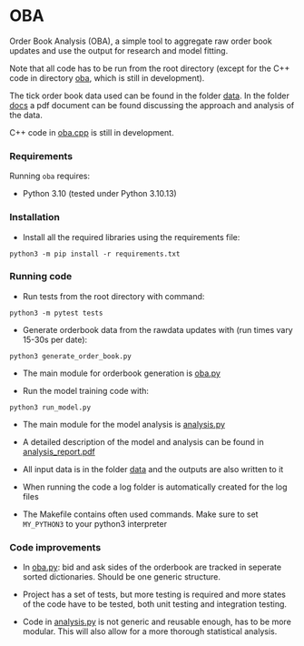OBA
====

Order Book Analysis (OBA), a simple tool to aggregate raw order book updates and use the
output for research and model fitting.

Note that all code has to be run from the root directory (except for the C++ code in directory [oba](oba), which is still in development).

The tick order book data used can be found in the folder [data](data). In the folder [docs](docs) a pdf document can be found discussing the approach
and analysis of the data.

C++ code in [oba.cpp](oba/cpp/oba.cpp) is still in development.


### Requirements

Running `oba` requires:

* Python 3.10 (tested under Python 3.10.13)

### Installation
* Install all the required libraries using the requirements file:
```console
python3 -m pip install -r requirements.txt
```

### Running code
* Run tests from the root directory with command:
```console
python3 -m pytest tests
```

* Generate orderbook data from the rawdata updates with (run times vary 15-30s per date):
```console
python3 generate_order_book.py 
```
* The main module for orderbook generation is [oba.py](oba/oba.py) 

* Run the model training code with:
```console
python3 run_model.py 
```
* The main module for the model analysis is [analysis.py](oba/analysis.py) 

* A detailed description of the model and analysis can be found in [analysis_report.pdf](docs/analysis_report.pdf)

* All input data is in the folder [data](data) and the outputs are also written to it

* When running the code a log folder is automatically created for the log files

* The Makefile contains often used commands. Make sure to set ```MY_PYTHON3``` to your python3
interpreter

### Code improvements 

* In [oba.py](oba/oba.py): bid and ask sides of the orderbook are tracked in seperate sorted
dictionaries. Should be one generic structure.

* Project has a set of tests, but more testing is required and more states of the code have to be
tested, both unit testing and integration testing.

* Code in [analysis.py](oba/analysis.py) is not generic and reusable enough, has to be more modular. This will also allow
for a more thorough statistical analysis.
